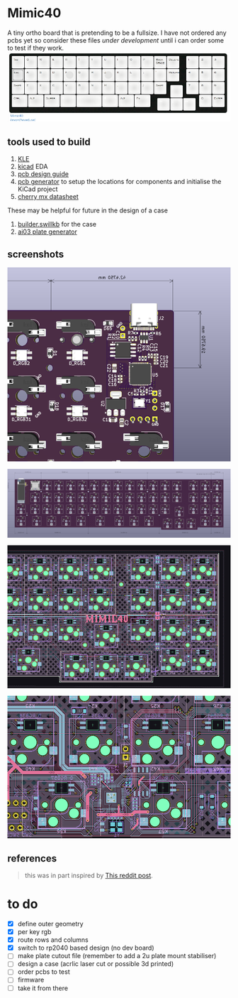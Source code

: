 # Mimic40

A tiny ortho board that is pretending to be a fullsize. I have not ordered any pcbs yet so consider these files *under development* until i can order some to test if they work.
![photo of the layout](./layout.png)

<!-- ![image](https://preview.redd.it/kx884bndy0a61.jpg?width=960&crop=smart&auto=webp&s=1fa6bec5f84a0ee9537d982a2f033d2a1d11c4e5) -->

## tools used to build

1. [KLE](http://www.keyboard-layout-editor.com/##@_name=compact%20%22fullsize%22%20ortho%3B&@_y:0.25&c=%23393b3b&t=%23ffffff&p=DSA&a:7&f:4%3B&=Home&_x:0.25&c=%23c87e74&t=%23000000%3B&=Tab&_c=%23d0ccc0%3B&=Q&=W&=E&=R&=T&=Y&=U&=I&=O&=P&_c=%23c87e74%3B&=Back%20Space&=Delete&_x:0.5&c=%23d0ccc0%3B&=1&=2&=3%3B&@_c=%23393b3b&t=%23ffffff%3B&=End&_x:0.25&c=%23c87e74&t=%23000000%3B&=Esc&_c=%23d0ccc0%3B&=A&=S&=D&_n:true%3B&=F&=G&=H&_n:true%3B&=J&=K&=L&=%2F%3B&='&_c=%23c87e74%3B&=Return&_x:0.5&c=%23d0ccc0%3B&=4&=5&=6%3B&@_c=%23393b3b&t=%23ffffff%3B&=Vol%20+&_x:0.25&c=%23c87e74&t=%23000000%3B&=Shift&_c=%23d0ccc0%3B&=Z&=X&=C&=V&=B&=N&=M&=,&=.&=%2F%2F&_c=%23c87e74%3B&=Shift&_x:1.5&c=%23d0ccc0%3B&=7&=8&=9%3B&@_y:-0.75&x:13.5&c=%23393b3b&t=%23ffffff%3B&=%2F&uarr%2F%3B%3B&@_y:-0.25%3B&=Vol%20-&_x:0.25&c=%23c87e74&t=%23000000&w:1.25%3B&=Ctrl&_w:1.25%3B&=Alt&_w:1.25%3B&=Super&_c=%23393b3b&t=%23ffffff&w:1.25%3B&=%2F&dArr%2F%3B&_c=%23d0ccc0&t=%23000000&w:2%3B&=&_c=%23393b3b&t=%23ffffff&w:1.25%3B&=%2F&uArr%2F%3B&_c=%23c87e74&t=%23000000&w:1.25%3B&=Alt&_w:1.25%3B&=Fn&_x:3.75&c=%23d0ccc0%3B&=0&_c=%23c87e74%3B&=Enter%3B&@_y:-0.75&x:12.5&c=%23393b3b&t=%23ffffff%3B&=%2F&larr%2F%3B&=%2F&darr%2F%3B&=%2F&rarr%2F)
2. [kicad](https://www.kicad.org/download/) EDA
3. [pcb design guide](https://wiki.ai03.com/books/pcb-design)
4. [pcb generator](https://github.com/jeroen94704/klepcbgen) to setup the locations for components and initialise the KiCad project
5. [cherry mx datasheet](https://imgur.com/a/XMoHF)
<!-- x. [keyboard firmware builder](https://builder.mrkeebs.com/) for the matrix (if handwired) -->

These may be helpful for future in the design of a case

1. [builder.swillkb](builder.swillkb.com/) for the case
2. [ai03 plate generator](https://kbplate.ai03.com/)

## screenshots

![photo of layout](./3d_2.png)

![photo of layout](./3d_1.png)

![photo of layout](./PCB.png)

![photo of layout for RP2040](./PCB_2.png)

## references

> this was in part inspired by  [This reddit post](https://www.reddit.com/r/MechanicalKeyboards/comments/ksto32/chocolate_bar/?utm_source=share&utm_medium=web2x&context=3).

# to do

- [x] define outer geometry
- [x] per key rgb
- [x] route rows and columns
- [x] switch to rp2040 based design (no dev board)
- [ ] make plate cutout file (remember to add a 2u plate mount stabiliser)
- [ ] design a case (acrlic laser cut or possible 3d printed)
- [ ] order pcbs to test
- [ ] firmware
- [ ] take it from there
